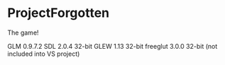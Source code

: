# ProjectForgotten

The game!

GLM 0.9.7.2
SDL 2.0.4 32-bit
GLEW 1.13 32-bit
freeglut 3.0.0 32-bit (not included into VS project)